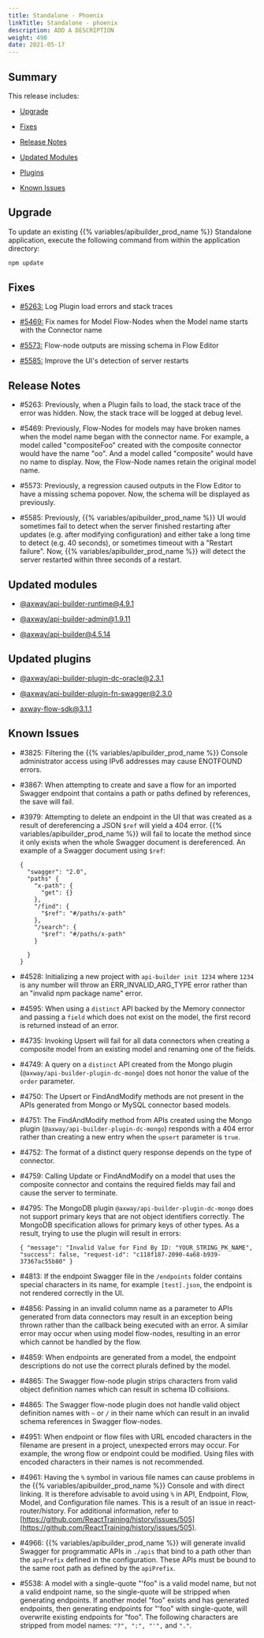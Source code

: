 ```yaml
---
title: Standalone - Phoenix
linkTitle: Standalone - phoenix
description: ADD A DESCRIPTION
weight: 490
date: 2021-05-17
---
```


## Summary

This release includes:

* [Upgrade](#upgrade)

* [Fixes](#fixes)

* [Release Notes](#release-notes)

* [Updated Modules](#updated-modules)

* [Plugins](#updated-plugins)

* [Known Issues](#known-issues)

## Upgrade

To update an existing {{% variables/apibuilder_prod_name %}} Standalone application, execute the following command from within the application directory:

```bash
npm update
```

## Fixes

* [#5263:](#5263) Log Plugin load errors and stack traces

* [#5469:](#5469) Fix names for Model Flow-Nodes when the Model name starts with the Connector name

* [#5573:](#5573) Flow-node outputs are missing schema in Flow Editor

* [#5585:](#5585) Improve the UI's detection of server restarts

## Release Notes

* #5263: Previously, when a Plugin fails to load, the stack trace of the error was hidden. Now, the stack trace will be logged at debug level.

* #5469: Previously, Flow-Nodes for models may have broken names when the model name began with the connector name. For example, a model called "compositeFoo" created with the composite connector would have the name "oo". And a model called "composite" would have no name to display. Now, the Flow-Node names retain the original model name.

* #5573: Previously, a regression caused outputs in the Flow Editor to have a missing schema popover. Now, the schema will be displayed as previously.

* #5585: Previously, {{% variables/apibuilder_prod_name %}} UI would sometimes fail to detect when the server finished restarting after updates (e.g. after modifying configuration) and either take a long time to detect (e.g. 40 seconds), or sometimes timeout with a "Restart failure". Now, {{% variables/apibuilder_prod_name %}} will detect the server restarted within three seconds of a restart.

## Updated modules

* [@axway/api-builder-runtime@4.9.1](https://www.npmjs.com/package/@axway/api-builder-runtime/v/4.9.1)

* [@axway/api-builder-admin@1.9.11](https://www.npmjs.com/package/@axway/api-builder-admin/v/1.9.11)

* [@axway/api-builder@4.5.14](https://www.npmjs.com/package/@axway/api-builder/v/4.5.14)

## Updated plugins

* [@axway/api-builder-plugin-dc-oracle@2.3.1](https://www.npmjs.com/package/@axway/api-builder-plugin-dc-oracle/v/2.3.1)

* [@axway/api-builder-plugin-fn-swagger@2.3.0](https://www.npmjs.com/package/@axway/api-builder-plugin-fn-swagger/v/2.3.0)

* [axway-flow-sdk@3.1.1](https://www.npmjs.com/package/axway-flow-sdk/v/3.1.1)

## Known Issues

* #3825: Filtering the {{% variables/apibuilder_prod_name %}} Console administrator access using IPv6 addresses may cause ENOTFOUND errors.

* #3867: When attempting to create and save a flow for an imported Swagger endpoint that contains a path or paths defined by references, the save will fail.

* #3979: Attempting to delete an endpoint in the UI that was created as a result of dereferencing a JSON `$ref` will yield a 404 error. {{% variables/apibuilder_prod_name %}} will fail to locate the method since it only exists when the whole Swagger document is dereferenced. An example of a Swagger document using `$ref`:

    ```
    {
      "swagger": "2.0",
      "paths" {
        "x-path": {
          "get": {}
        },
        "/find": {
          "$ref": "#/paths/x-path"
        },
        "/search": {
          "$ref": "#/paths/x-path"
        }

      }
    }
    ```

* #4528: Initializing a new project with `api-builder init 1234` where `1234` is any number will throw an ERR_INVALID_ARG_TYPE error rather than an "invalid npm package name" error.

* #4595: When using a `distinct` API backed by the Memory connector and passing a `field` which does not exist on the model, the first record is returned instead of an error.

* #4735: Invoking Upsert will fail for all data connectors when creating a composite model from an existing model and renaming one of the fields.

* #4749: A query on a `distinct` API created from the Mongo plugin (`@axway/api-builder-plugin-dc-mongo`) does not honor the value of the `order` parameter.

* #4750: The Upsert or FindAndModify methods are not present in the APIs generated from Mongo or MySQL connector based models.

* #4751: The FindAndModify method from APIs created using the Mongo plugin (`@axway/api-builder-plugin-dc-mongo`) responds with a 404 error rather than creating a new entry when the `upsert` parameter is `true`.

* #4752: The format of a distinct query response depends on the type of connector.

* #4759: Calling Update or FindAndModify on a model that uses the composite connector and contains the required fields may fail and cause the server to terminate.

* #4795: The MongoDB plugin `@axway/api-builder-plugin-dc-mongo` does not support primary keys that are not object identifiers correctly. The MongoDB specification allows for primary keys of other types. As a result, trying to use the plugin will result in errors:

    ```
    { "message": "Invalid Value for Find By ID: "YOUR_STRING_PK_NAME", "success": false, "request-id": "c118f187-2090-4a68-b939-37367ac55b80" }
    ```

* #4813: If the endpoint Swagger file in the `/endpoints` folder contains special characters in its name, for example `[test].json`, the endpoint is not rendered correctly in the UI.

* #4856: Passing in an invalid column name as a parameter to APIs generated from data connectors may result in an exception being thrown rather than the callback being executed with an error. A similar error may occur when using model flow-nodes, resulting in an error which cannot be handled by the flow.

* #4859: When endpoints are generated from a model, the endpoint descriptions do not use the correct plurals defined by the model.

* #4865: The Swagger flow-node plugin strips characters from valid object definition names which can result in schema ID collisions.

* #4865: The Swagger flow-node plugin does not handle valid object definition names with `~` or `/` in their name which can result in an invalid schema references in Swagger flow-nodes.

* #4951: When endpoint or flow files with URL encoded characters in the filename are present in a project, unexpected errors may occur. For example, the wrong flow or endpoint could be modified. Using files with encoded characters in their names is not recommended.

* #4961: Having the `%` symbol in various file names can cause problems in the {{% variables/apibuilder_prod_name %}} Console and with direct linking. It is therefore advisable to avoid using `%` in API, Endpoint, Flow, Model, and Configuration file names. This is a result of an issue in react-router/history. For additional information, refer to [https://github.com/ReactTraining/history/issues/505](https://github.com/ReactTraining/history/issues/505).

* #4966: {{% variables/apibuilder_prod_name %}} will generate invalid Swagger for programmatic APIs in `./apis` that bind to a path other than the `apiPrefix` defined in the configuration. These APIs must be bound to the same root path as defined by the `apiPrefix`.

* #5538: A model with a single-quote "'foo" is a valid model name, but not a valid endpoint name, so the single-quote will be stripped when generating endpoints. If another model "foo" exists and has generated endpoints, then generating endpoints for "'foo" with single-quote, will overwrite existing endpoints for "foo". The following characters are stripped from model names: `"?", ":", "'",` and `"."`.
